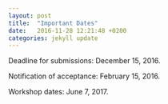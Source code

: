 ```yaml
---
layout: post
title:  "Important Dates"
date:   2016-11-28 12:21:48 +0200
categories: jekyll update
---
```

Deadline for submissions: December 15, 2016.

Notification of acceptance: February 15, 2016.

Workshop dates: June 7, 2017.